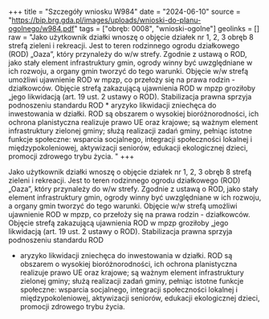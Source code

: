 +++
title = "Szczegóły wniosku W984"
date = "2024-06-10"
source = "https://bip.brg.gda.pl/images/uploads/wnioski-do-planu-ogolnego/w984.pdf"
tags = ["obręb: 0008", "wnioski-ogolne"]
geolinks = []
raw = "Jako użytkownik działki wnoszę o objęcie działek nr 1, 2, 3 obręb 8 strefą zieleni i rekreacji. Jest to teren rodzinnego ogrodu działkowego (ROD) „Oaza”, który przynależy do w/w strefy. Zgodnie z ustawą o ROD, jako stały element infrastruktury gmin, ogrody winny być uwzględniane w ich rozwoju, a organy gmin tworzyć do tego warunki. Objęcie w/w strefą umożliwi ujawnienie ROD w mpzp, co przełoży się na prawa rodzin - działkowców. Objęcie strefą zakazującą ujawnienia ROD w mpzp groziłoby „jego likwidacją (art. 19 ust. 2 ustawy o ROD). Stabilizacja prawna sprzyja podnoszeniu standardu ROD * aryzyko likwidacji zniechęca do inwestowania w działki. ROD są obszarem o wysokiej bioróżnorodności, ich ochrona planistyczna realizuje prawo UE oraz krajowe; są ważnym element infrastruktury zielonej gminy; służą realizacji zadań gminy, pełniąc istotne funkcje społeczne: wsparcia socjalnego, integracji społeczności lokalnej i międzypokoleniowej, aktywizacji seniorów, edukacji ekologicznej dzieci, promocji zdrowego trybu życia. "
+++

Jako użytkownik działki wnoszę o objęcie działek nr 1, 2, 3 obręb 8 strefą zieleni i rekreacji.
Jest to teren rodzinnego ogrodu działkowego (ROD) „Oaza”, który przynależy do w/w strefy. Zgodnie
z ustawą o ROD, jako stały element infrastruktury gmin, ogrody winny być uwzględniane w ich rozwoju,
a organy gmin tworzyć do tego warunki. Objęcie w/w strefą umożliwi ujawnienie ROD w mpzp, co
przełoży się na prawa rodzin - działkowców. Objęcie strefą zakazującą ujawnienia ROD w mpzp groziłoby
„jego likwidacją (art. 19 ust. 2 ustawy o ROD). Stabilizacja prawna sprzyja podnoszeniu standardu ROD
* aryzyko likwidacji zniechęca do inwestowania w działki. ROD są obszarem o wysokiej bioróżnorodności,
ich ochrona planistyczna realizuje prawo UE oraz krajowe; są ważnym element infrastruktury zielonej
gminy; służą realizacji zadań gminy, pełniąc istotne funkcje społeczne: wsparcia socjalnego, integracji
społeczności lokalnej i międzypokoleniowej, aktywizacji seniorów, edukacji ekologicznej dzieci,
promocji zdrowego trybu życia.



